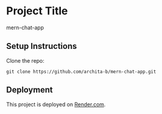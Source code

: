 # Project Title

mern-chat-app

## Setup Instructions

Clone the repo:

```
git clone https://github.com/archita-b/mern-chat-app.git
```

## Deployment

This project is deployed on [Render.com](https://mern-chat-app-m2gm.onrender.com).
